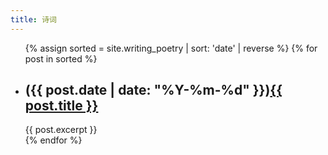 ```yaml
---
title: 诗词
---
```


<ul>
  {% assign sorted = site.writing_poetry | sort: 'date' | reverse %}
  {% for post in sorted %}
    <li>
      <h2>({{ post.date | date: "%Y-%m-%d" }})<a href="{{ post.url }}">{{ post.title }}</a></h2>
      {{ post.excerpt }}
    </li>
  {% endfor %}
</ul>
